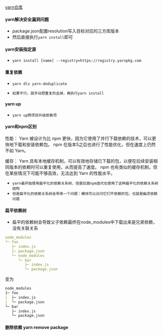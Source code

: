 [yarn仓库]('https://github.com/yarnpkg/yarn')

#### yarn解决安全漏洞问题
* package.json配置resolution写入目标对应的三方库版本
* 然后直接执行`yarn install`即可

#### yarn安装指定源
* `yarn install [name] --registry=https://registry.yarnpkg.com`

#### 重复依赖
* `yarn dlx yarn-deduplicate`

* `如果不行，就手动把重复的去掉，再执行yarn install`

#### yarn up
* `yarn up跨项目升级依赖项`

#### yarn和npm区别
性能：
Yarn 被设计为比 npm 更快，因为它使用了并行下载依赖的技术，可以更快地下载和安装依赖包。
npm 在版本5之后也进行了性能优化，但在速度上仍然不如 Yarn。

缓存：
Yarn 具有本地缓存机制，可以有效地存储已下载的包，以便在后续安装相同版本的依赖时可以重复使用，从而提高了速度。
npm 也有类似的缓存机制，但在某些情况下可能不够高效，无法达到 Yarn 的性能水平。

* `yarn最开始使用扁平化的依赖关系树，但是后面npm迭代也使用了这种扁平化的依赖关系树结构`
* `但是扁平化的依赖关系树会带来一个问题：模块可以访问它们不依赖的包，也就是幽灵依赖问题`

#### 扁平依赖树
* 扁平的依赖树会导致父子依赖最终在node_modules中下载出来是兄弟依赖，没有关联关系
```yaml
node_modules
└─ foo
   ├─ index.js
   ├─ package.json
   └─ node_modules
      └─ bar
         ├─ index.js
         └─ package.json
```
变为
```markdown
node_modules
├─ foo
|  ├─ index.js
|  └─ package.json
└─ bar
   ├─ index.js
   └─ package.json
```

#### 删除依赖 yarn remove package
